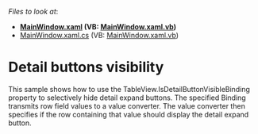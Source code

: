 <!-- default file list -->
*Files to look at*:

* **[MainWindow.xaml](./CS/WpfApplication26/MainWindow.xaml) (VB: [MainWindow.xaml.vb](./VB/WpfApplication26/MainWindow.xaml.vb))**
* [MainWindow.xaml.cs](./CS/WpfApplication26/MainWindow.xaml.cs) (VB: [MainWindow.xaml.vb](./VB/WpfApplication26/MainWindow.xaml.vb))
<!-- default file list end -->
# Detail buttons visibility


<p>This sample shows how to use the TableView.IsDetailButtonVisibleBinding property to selectively hide detail expand buttons. The specified Binding transmits row field values to a value converter. The value converter then specifies if the row containing that value should display the detail expand button.</p>

<br/>


